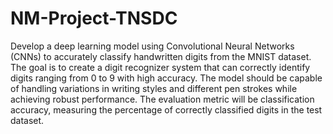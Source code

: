 # NM-Project-TNSDC
Develop a deep learning model using Convolutional Neural Networks (CNNs) to accurately classify handwritten digits from the MNIST dataset. The goal is to create a digit recognizer system that can correctly identify digits ranging from 0 to 9 with high accuracy. The model should be capable of handling variations in writing styles and different pen strokes while achieving robust performance. The evaluation metric will be classification accuracy, measuring the percentage of correctly classified digits in the test dataset.

